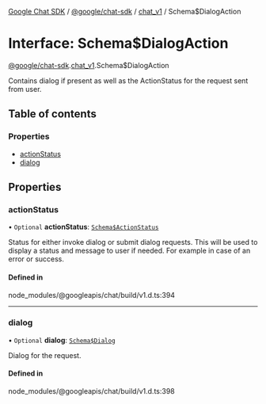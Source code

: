 [Google Chat SDK](../README.md) / [@google/chat-sdk](../modules/google_chat_sdk.md) / [chat\_v1](../modules/google_chat_sdk.chat_v1.md) / Schema$DialogAction

# Interface: Schema$DialogAction

[@google/chat-sdk](../modules/google_chat_sdk.md).[chat_v1](../modules/google_chat_sdk.chat_v1.md).Schema$DialogAction

Contains dialog if present as well as the ActionStatus for the request sent from user.

## Table of contents

### Properties

- [actionStatus](google_chat_sdk.chat_v1.Schema_DialogAction.md#actionstatus)
- [dialog](google_chat_sdk.chat_v1.Schema_DialogAction.md#dialog)

## Properties

### actionStatus

• `Optional` **actionStatus**: [`Schema$ActionStatus`](google_chat_sdk.chat_v1.Schema_ActionStatus.md)

Status for either invoke dialog or submit dialog requests. This will be used to display a status and message to user if needed. For example in case of an error or success.

#### Defined in

node_modules/@googleapis/chat/build/v1.d.ts:394

___

### dialog

• `Optional` **dialog**: [`Schema$Dialog`](google_chat_sdk.chat_v1.Schema_Dialog.md)

Dialog for the request.

#### Defined in

node_modules/@googleapis/chat/build/v1.d.ts:398
